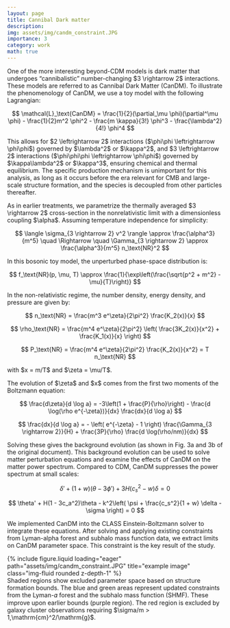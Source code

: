```yaml
---
layout: page
title: Cannibal Dark matter
description:
img: assets/img/candm_constraint.JPG
importance: 3
category: work
math: true
---
```



One of the more interesting beyond-CDM models is dark matter that undergoes “cannibalistic” number-changing \$3 \rightarrow 2\$ interactions. These models are referred to as Cannibal Dark Matter (CanDM). To illustrate the phenomenology of CanDM, we use a toy model with the following Lagrangian:

$$
\mathcal{L}_\text{CanDM} = \frac{1}{2}(\partial_\mu \phi)(\partial^\mu \phi) - \frac{1}{2}m^2 \phi^2 - \frac{m \kappa}{3!} \phi^3 - \frac{\lambda^2}{4!} \phi^4
$$

This allows for \$2 \leftrightarrow 2\$ interactions (\$\phi\phi \leftrightarrow \phi\phi\$) governed by \$\lambda^2\$ or \$\kappa^2\$, and \$3 \leftrightarrow 2\$ interactions (\$\phi\phi\phi \leftrightarrow \phi\phi\$) governed by \$\kappa\lambda^2\$ or \$\kappa^3\$, ensuring chemical and thermal equilibrium. The specific production mechanism is unimportant for this analysis, as long as it occurs before the era relevant for CMB and large-scale structure formation, and the species is decoupled from other particles thereafter.

As in earlier treatments, we parametrize the thermally averaged \$3 \rightarrow 2\$ cross-section in the nonrelativistic limit with a dimensionless coupling \$\alpha\$. Assuming temperature independence for simplicity:

$$
\langle \sigma_{3 \rightarrow 2} v^2 \rangle \approx \frac{\alpha^3}{m^5} \quad \Rightarrow \quad \Gamma_{3 \rightarrow 2} \approx \frac{\alpha^3}{m^5} n_\text{NR}^2
$$

In this bosonic toy model, the unperturbed phase-space distribution is:

$$
f_\text{NR}(p, \mu, T) \approx \frac{1}{\exp\left(\frac{\sqrt{p^2 + m^2} - \mu}{T}\right)}
$$

In the non-relativistic regime, the number density, energy density, and pressure are given by:

$$
n_\text{NR} = \frac{m^3 e^\zeta}{2\pi^2} \frac{K_2(x)}{x}
$$

$$
\rho_\text{NR} = \frac{m^4 e^\zeta}{2\pi^2} \left( \frac{3K_2(x)}{x^2} + \frac{K_1(x)}{x} \right)
$$

$$
P_\text{NR} = \frac{m^4 e^\zeta}{2\pi^2} \frac{K_2(x)}{x^2} = T n_\text{NR}
$$

with \$x = m/T\$ and \$\zeta = \mu/T\$.

The evolution of \$\zeta\$ and \$x\$ comes from the first two moments of the Boltzmann equation:

$$
\frac{d\zeta}{d \log a} = -3\left(1 + \frac{P}{\rho}\right) - \frac{d \log(\rho e^{-\zeta})}{dx} \frac{dx}{d \log a}
$$

$$
\frac{dx}{d \log a} = - \left( e^{-\zeta} - 1 \right) \frac{\Gamma_{3 \rightarrow 2}}{H} + \frac{3P}{\rho} \frac{d \log(\rho/nm)}{dx}
$$

Solving these gives the background evolution (as shown in Fig. 3a and 3b of the original document). This background evolution can be used to solve matter perturbation equations and examine the effects of CanDM on the matter power spectrum. Compared to CDM, CanDM suppresses the power spectrum at small scales:

$$
\delta' + (1 + w)(\theta - 3\phi') + 3H(c_s^2 - w)\delta = 0
$$

$$
\theta' + H(1 - 3c_a^2)\theta - k^2\left( \psi + \frac{c_s^2}{1 + w} \delta - \sigma \right) = 0
$$

We implemented CanDM into the CLASS Einstein-Boltzmann solver to integrate these equations. After solving and applying existing constraints from Lyman-alpha forest and subhalo mass function data, we extract limits on CanDM parameter space. This constraint is the key result of the study.






<div class="row">
    <div class="col-sm mt-3 mt-md-0">
        {% include figure.liquid loading="eager" path="assets/img/candm_constraint.JPG" title="example image" class="img-fluid rounded z-depth-1" %}
    </div>
</div>
<div class="caption">
    Shaded regions show excluded parameter space based on structure formation bounds. The blue and green areas represent updated constraints from the Lyman-𝛼 forest and the subhalo mass function (SHMF). These improve upon earlier bounds (purple region). The red region is excluded by galaxy cluster observations requiring $\sigma/m > 1,\mathrm{cm}^2/\mathrm{g}$.
</div>




